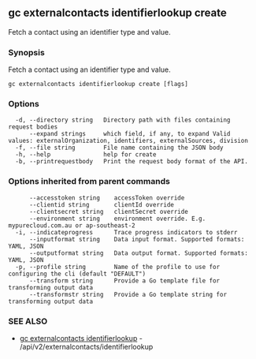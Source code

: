 ## gc externalcontacts identifierlookup create

Fetch a contact using an identifier type and value.

### Synopsis

Fetch a contact using an identifier type and value.

```
gc externalcontacts identifierlookup create [flags]
```

### Options

```
  -d, --directory string   Directory path with files containing request bodies
      --expand strings     which field, if any, to expand Valid values: externalOrganization, identifiers, externalSources, division
  -f, --file string        File name containing the JSON body
  -h, --help               help for create
  -b, --printrequestbody   Print the request body format of the API.
```

### Options inherited from parent commands

```
      --accesstoken string    accessToken override
      --clientid string       clientId override
      --clientsecret string   clientSecret override
      --environment string    environment override. E.g. mypurecloud.com.au or ap-southeast-2
  -i, --indicateprogress      Trace progress indicators to stderr
      --inputformat string    Data input format. Supported formats: YAML, JSON
      --outputformat string   Data output format. Supported formats: YAML, JSON
  -p, --profile string        Name of the profile to use for configuring the cli (default "DEFAULT")
      --transform string      Provide a Go template file for transforming output data
      --transformstr string   Provide a Go template string for transforming output data
```

### SEE ALSO

* [gc externalcontacts identifierlookup](gc_externalcontacts_identifierlookup.html)	 - /api/v2/externalcontacts/identifierlookup


